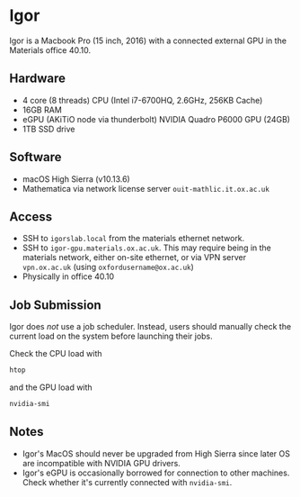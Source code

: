 Igor
====

Igor is a Macbook Pro (15 inch, 2016) with a connected external GPU in the Materials office 40.10.

## Hardware
- 4 core (8 threads) CPU (Intel i7-6700HQ, 2.6GHz, 256KB Cache)
- 16GB RAM
- eGPU (AKiTiO node via thunderbolt) NVIDIA Quadro P6000 GPU (24GB)
- 1TB SSD drive

## Software
- macOS High Sierra (v10.13.6)
- Mathematica via network license server `ouit-mathlic.it.ox.ac.uk`

## Access
- SSH to `igorslab.local` from the materials ethernet network.
- SSH to `igor-gpu.materials.ox.ac.uk`. This may require being in the materials network, either on-site ethernet, or via VPN server `vpn.ox.ac.uk` (using `oxfordusername@ox.ac.uk`)
- Physically in office 40.10

## Job Submission 

Igor does *not* use a job scheduler. Instead, users should manually check the current load on the system before launching their jobs. 

Check the CPU load with 
```bash
htop
```
and the GPU load with
```bash
nvidia-smi 
```

## Notes
- Igor's MacOS should never be upgraded from High Sierra since later OS are incompatible with NVIDIA GPU drivers.
- Igor's eGPU is occasionally borrowed for connection to other machines. Check whether it's currently connected with `nvidia-smi`.